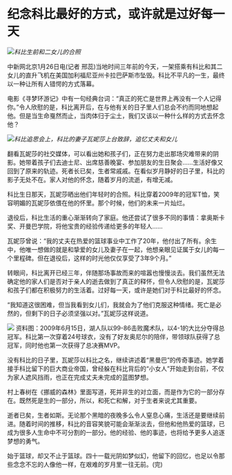 # 纪念科比最好的方式，或许就是过好每一天

![](https://inews.gtimg.com/newsapp_bt/0/15627541485/1000)_科比生前和二女儿的合照_

中新网北京1月26日电(记者
邢蕊)当地时间三年前的今天，一架搭乘有科比和其二女儿的直升飞机在美国加利福尼亚州卡拉巴萨斯市坠毁。科比不平凡的一生，最终以一种让所有人错愕的方式落幕。

电影《寻梦环游记》中有一句经典台词：“真正的死亡是世界上再没有一个人记得你。”令人欣慰的是，科比离开后，在与他有关的日子里人们总会不约而同地想起他。但是当生命戛然而止，当肉体归于尘土，我们又该以一种什么样的方式去怀念他？

![](https://inews.gtimg.com/newsapp_bt/0/15627541486/1000)_科比追思会上，科比的妻子瓦妮莎上台致辞，追忆丈夫和女儿_

翻看瓦妮莎的社交媒体，可以看出她和孩子们，正在努力走出那场灾难带来的阴影。她带着孩子们去迪士尼、出席慈善晚宴、参加朋友的生日聚会……生活好像又回到了原来的轨迹。死者长已矣，生者常戚戚。在看似岁月静好的日子里，科比的影子无处不在。家人对他的怀念，随着岁月的流逝，有增无减。

科比生日那天，瓦妮莎晒出他们年轻时的合照。科比穿着2009年的冠军T恤，笑容明媚的瓦妮莎依偎在他的怀里。那个时候，他们的未来一片灿烂。

退役后，科比生活的重心渐渐转向了家庭。他还尝试了很多不同的事情：拿奥斯卡奖、开曼巴学院，将他宝贵的经验传递给更多的年轻人……

瓦妮莎曾说：“我的丈夫在热爱的篮球事业中工作了20年，他付出了所有。余生中，他唯一想做的就是和挚爱的女儿及妻子在一起，他想亲眼见证属于女儿的每一个里程碑。但在退役后，这样的时光他仅仅享受了3年9个月。”

转眼间，科比离开已经三年，伴随那场事故而来的喧嚣也慢慢淡去。我们虽然无法确定他的家人们是否对于亲人的逝去做到了真正的释怀，但令人欣慰的是，瓦妮莎和孩子们都在积极努力的生活着。过好每一天，或许是她们对于科比最好的怀念。

“我知道这很困难，但当我看到女儿们，我就会为了他们克服这种情绪。死亡是必然的，但剩下的日子必须坚强以对。”瓦妮莎这样说道。

![](https://inews.gtimg.com/newsapp_bt/0/15627541487/1000)
资料图：2009年6月15日，湖人队以99-86击败魔术队，以4-1的大比分夺得总冠军。科比第一次穿着24号球衣，没有了好友奥尼尔的陪伴，带领球队获得了总冠军，同时他也第一次获得了总决赛MVP。

没有科比的日子里，瓦妮莎以科比之名，继续讲述着“黑曼巴”的传奇事迹。她学着接手科比留下的巨大商业帝国，曾经躲在科比背后的“小女人”开始走到台前，不仅为家人遮风挡雨，也正在完成丈夫未完成的蓝图梦想。

村上春树在《挪威的森林》里面写道，死并非生的对立面，而是作为它的一部分存在。既然死是生的一部分，所以，和死亡和解，对于生者来说尤其重要。

逝者已矣，生者如斯。无论那个黑暗的夜晚多么令人窒息心痛，生活还是要继续前进。随着时间的推移，科比的音容笑貌可能会渐渐淡去，但他和他热爱的篮球，已成为很多人生命中不可分割的一部分。他的经验、他的事迹，也将给予更多人追逐梦想的勇气。

始于篮球，却又不止于篮球。四十一载光阴如梦似幻，他留下的回忆，也足以令那些念念不忘的人像他一样，在艰难的岁月里一往无前。(完)


